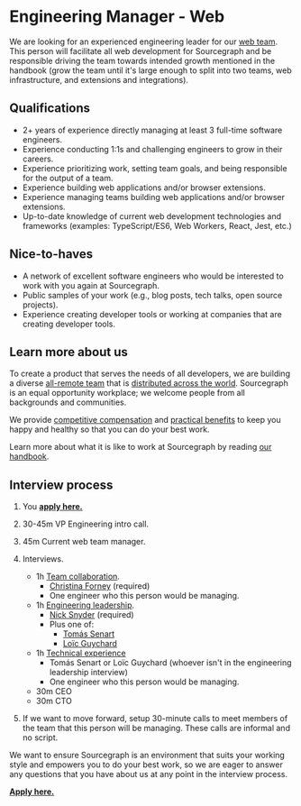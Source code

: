 # Engineering Manager - Web

We are looking for an experienced engineering leader for our [web team](https://about.sourcegraph.com/handbook/engineering/web). This person will facilitate all web development for Sourcegraph and be responsible driving the team towards intended growth mentioned in the handbook (grow the team until it's large enough to split into two teams, web infrastructure, and extensions and integrations).

## Qualifications

- 2+ years of experience directly managing at least 3 full-time software engineers.
- Experience conducting 1:1s and challenging engineers to grow in their careers.
- Experience prioritizing work, setting team goals, and being responsible for the output of a team.
- Experience building web applications and/or browser extensions.
- Experience managing teams building web applications and/or browser extensions.
- Up-to-date knowledge of current web development technologies and frameworks (examples: TypeScript/ES6, Web Workers, React, Jest, etc.)

## Nice-to-haves

- A network of excellent software engineers who would be interested to work with you again at Sourcegraph.
- Public samples of your work (e.g., blog posts, tech talks, open source projects).
- Experience creating developer tools or working at companies that are creating developer tools.

## Learn more about us

To create a product that serves the needs of all developers, we are building a diverse [all-remote team](../../../company/remote/index.md) that is [distributed across the world](../../../company/team/index.md). Sourcegraph is an equal opportunity workplace; we welcome people from all backgrounds and communities.

We provide [competitive compensation](../../people-ops/compensation.md) and [practical benefits](../../people-ops/benefits-and-perks.md) to keep you happy and healthy so that you can do your best work.

Learn more about what it is like to work at Sourcegraph by reading [our handbook](../../index.md).

## Interview process

1. You **[apply here.](https://jobs.lever.co/sourcegraph/13286143-746e-4381-8049-94cf9911c2ab)**
1. 30-45m VP Engineering intro call.
1. 45m Current web team manager.
1. Interviews.

   - 1h [Team collaboration](https://github.com/sourcegraph/interviews/blob/master/engineering/team-collaboration.md).
     - [Christina Forney](../../../company/team/index.md#christina-forney-she-her) (required)
     - One engineer who this person would be managing.
   - 1h [Engineering leadership](engineering-leadership.md).
     - [Nick Snyder](../../../company/team/index.md#nick-snyder-he-him) (required)
     - Plus one of:
         - [Tomás Senart](../../../company/team/index.md#tomás-senart)
         - [Loïc Guychard](../../../company/team/index.md#loïc-guychard)
   - 1h [Technical experience](https://github.com/sourcegraph/interviews/blob/master/engineering/technical-experience.md)
     - Tomás Senart or Loïc Guychard (whoever isn't in the engineering leadership interview)
     - One engineer who this person would be managing.
   - 30m CEO
   - 30m CTO

1. If we want to move forward, setup 30-minute calls to meet members of the team that this person will be managing. These calls are informal and no script.

We want to ensure Sourcegraph is an environment that suits your working style and empowers you to do your best work, so we are eager to answer any questions that you have about us at any point in the interview process.

**[Apply here.](https://jobs.lever.co/sourcegraph/13286143-746e-4381-8049-94cf9911c2ab)**